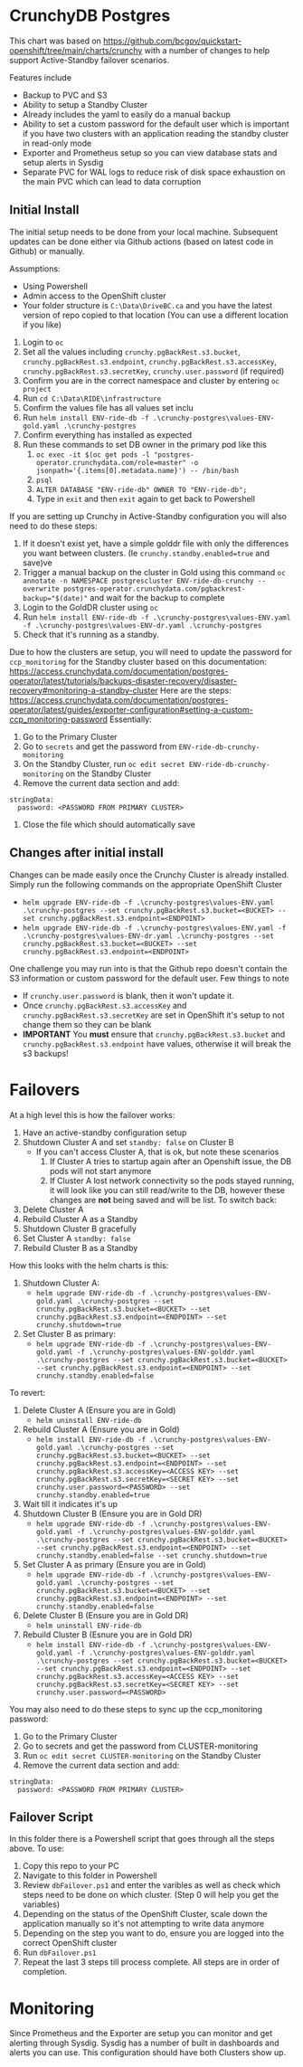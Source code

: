 # CrunchyDB Postgres

This chart was based on https://github.com/bcgov/quickstart-openshift/tree/main/charts/crunchy with a number of changes to help support Active-Standby failover scenarios.

Features include
- Backup to PVC and S3
- Ability to setup a Standby Cluster
- Already includes the yaml to easily do a manual backup
- Ability to set a custom password for the default user which is important if you have two clusters with an application reading the standby cluster in read-only mode
- Exporter and Prometheus setup so you can view database stats and setup alerts in Sysdig
- Separate PVC for WAL logs to reduce risk of disk space exhaustion on the main PVC which can lead to data corruption

## Initial Install
The initial setup needs to be done from your local machine. Subsequent updates can be done either via Github actions (based on latest code in Github) or manually.

Assumptions:
- Using Powershell
- Admin access to the OpenShift cluster
- Your folder structure is `C:\Data\DriveBC.ca` and you have the latest version of repo copied to that location (You can use a different location if you like)

1. Login to `oc` 
1. Set all the values including `crunchy.pgBackRest.s3.bucket`, `crunchy.pgBackRest.s3.endpoint`, `crunchy.pgBackRest.s3.accessKey`, `crunchy.pgBackRest.s3.secretKey`, `crunchy.user.password` (if required)
1. Confirm you are in the correct namespace and cluster by entering `oc project`
1. Run `cd C:\Data\RIDE\infrastructure`
1. Confirm the values file has all values set inclu
1. Run `helm install ENV-ride-db -f .\crunchy-postgres\values-ENV-gold.yaml .\crunchy-postgres`
1. Confirm everything has installed as expected
1. Run these commands to set DB owner in the primary pod like this
    1. `oc exec -it $(oc get pods -l "postgres-operator.crunchydata.com/role=master" -o jsonpath='{.items[0].metadata.name}') -- /bin/bash`
    1. `psql`
    1.  `ALTER DATABASE "ENV-ride-db" OWNER TO "ENV-ride-db";`
    1. Type in `exit` and then `exit` again to get back to Powershell

If you are setting up Crunchy in Active-Standby configuration you will also need to do these steps:
1. If it doesn't exist yet, have a simple golddr file with only the differences you want between clusters. (Ie `crunchy.standby.enabled=true` and save)ve
1. Trigger a manual backup on the cluster in Gold using this command `oc annotate -n NAMESPACE postgrescluster ENV-ride-db-crunchy --overwrite postgres-operator.crunchydata.com/pgbackrest-backup="$(date)"` and wait for the backup to complete
1. Login to the GoldDR cluster using `oc`
1. Run `helm install ENV-ride-db -f .\crunchy-postgres\values-ENV.yaml -f .\crunchy-postgres\values-ENV-dr.yaml .\crunchy-postgres`
1. Check that it's running as a standby.

Due to how the clusters are setup, you will need to update the password for `ccp_monitoring` for the Standby cluster based on this documentation: https://access.crunchydata.com/documentation/postgres-operator/latest/tutorials/backups-disaster-recovery/disaster-recovery#monitoring-a-standby-cluster
Here are the steps: https://access.crunchydata.com/documentation/postgres-operator/latest/guides/exporter-configuration#setting-a-custom-ccp_monitoring-password
Essentially:
1. Go to the Primary Cluster
1. Go to `secrets` and get the password from `ENV-ride-db-crunchy-monitoring`
1. On the Standby Cluster, run `oc edit secret ENV-ride-db-crunchy-monitoring` on the Standby Cluster
1. Remove the current data section and add:
```
stringData:
  password: <PASSWORD FROM PRIMARY CLUSTER>
```
1. Close the file which should automatically save

## Changes after initial install
Changes can be made easily once the Crunchy Cluster is already installed. Simply run the following commands on the appropriate OpenShift Cluster
- `helm upgrade ENV-ride-db -f .\crunchy-postgres\values-ENV.yaml .\crunchy-postgres --set crunchy.pgBackRest.s3.bucket=<BUCKET> --set crunchy.pgBackRest.s3.endpoint=<ENDPOINT>`
- `helm upgrade ENV-ride-db -f .\crunchy-postgres\values-ENV.yaml -f .\crunchy-postgres\values-ENV-dr.yaml .\crunchy-postgres --set crunchy.pgBackRest.s3.bucket=<BUCKET> --set crunchy.pgBackRest.s3.endpoint=<ENDPOINT>`

One challenge you may run into is that the Github repo doesn't contain the S3 information or custom password for the default user. Few things to note
- If `crunchy.user.password` is blank, then it won't update it.
- Once `crunchy.pgBackRest.s3.accessKey` and `crunchy.pgBackRest.s3.secretKey` are set in OpenShift it's setup to not change them so they can be blank
- **IMPORTANT** You **must** ensure that `crunchy.pgBackRest.s3.bucket` and `crunchy.pgBackRest.s3.endpoint` have values, otherwise it will break the s3 backups!


# Failovers
At a high level this is how the failover works:
1. Have an active-standby configuration setup
1. Shutdown Cluster A and set `standby: false` on Cluster B
    - If you can't access Cluster A, that is ok, but note these scenarios
        1. If Cluster A tries to startup again after an Openshift issue, the DB pods will not start anymore
        1. If Cluster A lost network connectivity so the pods stayed running, it will look like you can still read/write to the DB, however these changes are **not** being saved and will be list.
To switch back:
1. Delete Cluster A
1. Rebuild Cluster A as a Standby
1. Shutdown Cluster B gracefully
1. Set Cluster A `standby: false`
1. Rebuild Cluster B as a Standby

How this looks with the helm charts is this:
1. Shutdown Cluster A:
    - `helm upgrade ENV-ride-db -f .\crunchy-postgres\values-ENV-gold.yaml .\crunchy-postgres --set crunchy.pgBackRest.s3.bucket=<BUCKET> --set crunchy.pgBackRest.s3.endpoint=<ENDPOINT> --set crunchy.shutdown=true`
1. Set Cluster B as primary:
    - `helm upgrade ENV-ride-db -f .\crunchy-postgres\values-ENV-gold.yaml -f .\crunchy-postgres\values-ENV-golddr.yaml .\crunchy-postgres --set crunchy.pgBackRest.s3.bucket=<BUCKET> --set crunchy.pgBackRest.s3.endpoint=<ENDPOINT> --set crunchy.standby.enabled=false`

To revert:
1. Delete Cluster A (Ensure you are in Gold)
    - `helm uninstall ENV-ride-db`
1. Rebuild Cluster A (Ensure you are in Gold)
    - `helm install ENV-ride-db -f .\crunchy-postgres\values-ENV-gold.yaml .\crunchy-postgres --set crunchy.pgBackRest.s3.bucket=<BUCKET> --set crunchy.pgBackRest.s3.endpoint=<ENDPOINT> --set crunchy.pgBackRest.s3.accessKey=<ACCESS KEY> --set crunchy.pgBackRest.s3.secretKey=<SECRET KEY> --set crunchy.user.password=<PASSWORD> --set crunchy.standby.enabled=true`
1. Wait till it indicates it's up
1. Shutdown Cluster B (Ensure you are in Gold DR)
    - `helm upgrade ENV-ride-db -f .\crunchy-postgres\values-ENV-gold.yaml -f .\crunchy-postgres\values-ENV-golddr.yaml .\crunchy-postgres --set crunchy.pgBackRest.s3.bucket=<BUCKET> --set crunchy.pgBackRest.s3.endpoint=<ENDPOINT> --set crunchy.standby.enabled=false --set crunchy.shutdown=true`
1. Set Cluster A as primary (Ensure you are in Gold)
    - `helm upgrade ENV-ride-db -f .\crunchy-postgres\values-ENV-gold.yaml .\crunchy-postgres --set crunchy.pgBackRest.s3.bucket=<BUCKET> --set crunchy.pgBackRest.s3.endpoint=<ENDPOINT> --set crunchy.standby.enabled=false`
1. Delete Cluster B (Ensure you are in Gold DR)
    - `helm uninstall ENV-ride-db`
1. Rebuild Cluster B (Esnure you are in Gold DR)
    - `helm install ENV-ride-db -f .\crunchy-postgres\values-ENV-gold.yaml -f .\crunchy-postgres\values-ENV-golddr.yaml .\crunchy-postgres --set crunchy.pgBackRest.s3.bucket=<BUCKET> --set crunchy.pgBackRest.s3.endpoint=<ENDPOINT> --set crunchy.pgBackRest.s3.accessKey=<ACCESS KEY> --set crunchy.pgBackRest.s3.secretKey=<SECRET KEY> --set crunchy.user.password=<PASSWORD>`

You may also need to do these steps to sync up the ccp_monitoring password:
1. Go to the Primary Cluster
1. Go to secrets and get the password from CLUSTER-monitoring
1. Run `oc edit secret CLUSTER-monitoring` on the Standby Cluster
1. Remove the current data section and add:
```
stringData:
  password: <PASSWORD FROM PRIMARY CLUSTER>
```

## Failover Script
In this folder there is a Powershell script that goes through all the steps above. To use:
1. Copy this repo to your PC
1. Navigate to this folder in Powershell
1. Review `dbFailover.ps1` and enter the varibles as well as check which steps need to be done on which cluster. (Step 0 will help you get the variables)
1. Depending on the status of the OpenShift Cluster, scale down the application manually so it's not attempting to write data anymore
1. Depending on the step you want to do, ensure you are logged into the correct OpenShift cluster
1. Run `dbFailover.ps1`
1. Repeat the last 3 steps till process complete. All steps are in order of completion.


# Monitoring
Since Prometheus and the Exporter are setup you can monitor and get alerting through Sysdig. Sysdig has a number of built in dashboards and alerts you can use.
This configuration should have both Clusters show up.

